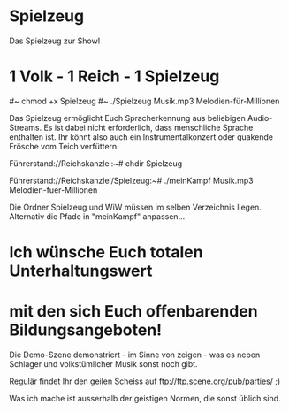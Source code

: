 # Spielzeug

Das Spielzeug zur Show!

# 1 Volk - 1 Reich - 1 Spielzeug

#~ chmod +x Spielzeug
#~ ./Spielzeug Musik.mp3 Melodien-für-Millionen

Das Spielzeug ermöglicht Euch Spracherkennung aus beliebigen Audio-Streams. 
Es ist dabei nicht erforderlich, dass menschliche Sprache enthalten ist. Ihr könnt also auch ein Instrumentalkonzert oder quakende Frösche vom Teich verfüttern.

Führerstand://Reichskanzlei:~# chdir Spielzeug

Führerstand://Reichskanzlei/Spielzeug:~# ./meinKampf Musik.mp3 Melodien-fuer-Millionen

Die Ordner Spielzeug und WiW müssen im selben Verzeichnis liegen. Alternativ die Pfade in "meinKampf" anpassen...

# Ich wünsche Euch totalen Unterhaltungswert
# mit den sich Euch offenbarenden Bildungsangeboten!

Die Demo-Szene demonstriert - im Sinne von zeigen - was es neben Schlager und volkstümlicher Musik sonst noch gibt.

Regulär findet Ihr den geilen Scheiss auf ftp://ftp.scene.org/pub/parties/ ;)

Was ich mache ist ausserhalb der geistigen Normen, die sonst üblich sind.
